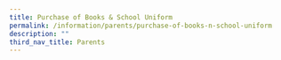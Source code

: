 ```yaml
---
title: Purchase of Books & School Uniform
permalink: /information/parents/purchase-of-books-n-school-uniform
description: ""
third_nav_title: Parents
---
```

